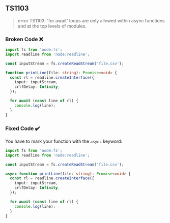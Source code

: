 ## TS1103

> error TS1103: 'for await' loops are only allowed within async functions and at the top levels of modules.

### Broken Code ❌

```ts
import fs from 'node:fs';
import readline from 'node:readline';

const inputStream = fs.createReadStream('file.csv');

function printLine(file: string): Promise<void> {
  const rl = readline.createInterface({
    input: inputStream,
    crlfDelay: Infinity,
  });

  for await (const line of rl) {
    console.log(line);
  }
}
```

### Fixed Code ✔️

You have to mark your function with the `async` keyword:

```ts
import fs from 'node:fs';
import readline from 'node:readline';

const inputStream = fs.createReadStream('file.csv');

async function printLine(file: string): Promise<void> {
  const rl = readline.createInterface({
    input: inputStream,
    crlfDelay: Infinity,
  });

  for await (const line of rl) {
    console.log(line);
  }
}
```

